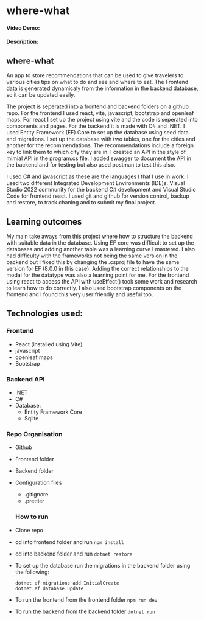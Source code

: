 # where-what

#### Video Demo: <URL HERE>

#### Description:

## where-what

An app to store recommendations that can be used to give travelers to various
cities tips on what to do and see and where to eat. The Frontend data is
generated dynamicaly from the information in the backend database, so it can be
updated easily.

The project is seperated into a frontend and backend folders on a github repo.
For the frontend I used react, vite, javascript, bootstrap and openleaf maps.
For react I set up the project using vite and the code is seperated into
components and pages. For the backend it is made with C# and .NET. I used Entity
Framework (EF) Core to set up the database using seed data and migrations. I set
up the database with two tables, one for the cities and another for the
recommendations. The recommendations include a foreign key to link them to which
city they are in. I created an API in the style of mimial API in the program.cs
file. I added swagger to document the API in the backend and for testing but
also used postman to test this also.

I used C# and javascript as these are the languages I that I use in work. I used
two different Integrated Development Environments (IDE)s. Visual Studio 2022
community for the backend C# development and Visual Studio Code for frontend
react. I used git and github for version control, backup and restore, to track
chaning and to submit my final project.

## Learning outcomes

My main take aways from this project where how to structure the backend with
suitable data in the database. Using EF core was difficult to set up the
databases and adding another table was a learning curve I mastered. I also had
difficulty with the frameworks not being the same version in the backend but I
fixed this by changing the .csproj file to have the same version for EF (8.0.0
in this case). Adding the correct relationships to the modal for the datatype
was also a learning point for me. For the frontend using react to access the API
with useEffect() took some work and research to learn how to do correctly. I
also used bootstrap components on the frontend and I found this very user
friendly and useful too.

## Technologies used:

### Frontend

- React (installed using Vite)
- javascript
- openleaf maps
- Bootstrap

### Backend API

- .NET
- C#
- Database:
  - Entity Framework Core
  - Sqlite

### Repo Organisation

- Github
- Frontend folder
- Backend folder
- Configuration files

  - .gitignore
  - .prettier

  ### How to run

- Clone repo
- cd into frontend folder and run `npm install`
- cd into backend folder and run `dotnet restore`
- To set up the database run the migrations in the backend folder using the
  following:
  ```shell
  dotnet ef migrations add InitialCreate
  dotnet ef database update
  ```
- To run the frontend from the frontend folder `npm run dev`
- To run the backend from the backend folder `dotnet run`
